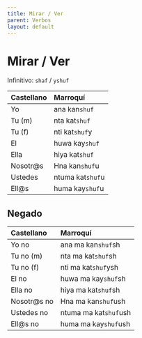 ```yaml
---
title: Mirar / Ver
parent: Verbos
layout: default
---
```


# Mirar / Ver
Infinitivo: `shaf` / `yshuf`

| Castellano | Marroquí         |
|:-----------|:-----------------|
| Yo         | ana kan`shuf`    |
| Tu (m)     | nta kat`shuf`    |
| Tu (f)     | nti kat`shuf`y   |
| El         | huwa kay`shuf`   |
| Ella       | hiya kat`shuf`   |
| Nosotr@s   | Hna kan`shuf`u   |
| Ustedes    | ntuma kat`shuf`u |
| Ell@s      | huma kay`shuf`u  |

## Negado

| Castellano  | Marroquí              |
|:------------|:----------------------|
| Yo no       | ana ma kan`shuf`sh    |
| Tu no (m)   | nta ma kat`shuf`sh    |
| Tu no (f)   | nti ma kat`shuf`ysh   |
| El no       | huwa ma kay`shuf`sh   |
| Ella no     | hiya ma kat`shuf`sh   |
| Nosotr@s no | Hna ma kan`shuf`ush   |
| Ustedes no  | ntuma ma kat`shuf`ush |
| Ell@s no    | huma ma kay`shuf`ush  |